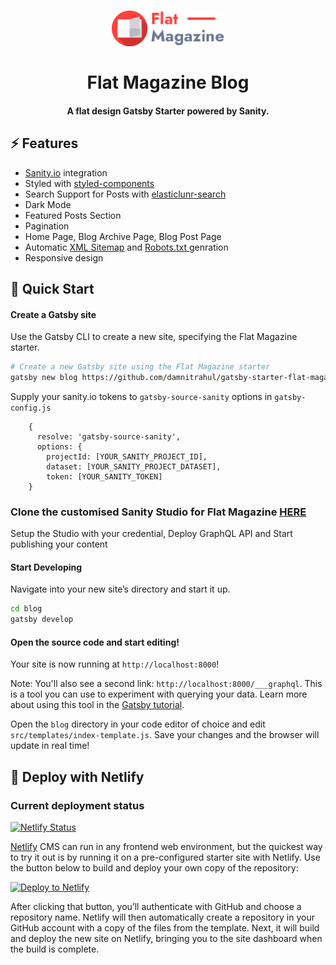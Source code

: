 <h1 align="center">
    <img alt="Flat Magazine" title="Flat Magazine" src="./src/images/logo.png" width="180"> <br/><br/>
    Flat Magazine Blog
</h1>

<h4 align="center">
 A flat design Gatsby Starter powered by Sanity.
</h4>

## ⚡ Features

- [Sanity.io](https://www.sanity.io/) integration
- Styled with [styled-components](https://styled-components.com/)
- Search Support for Posts with [elasticlunr-search](https://www.gatsbyjs.org/packages/@gatsby-contrib/gatsby-plugin-elasticlunr-search)
- Dark Mode
- Featured Posts Section
- Pagination
- Home Page, Blog Archive Page, Blog Post Page
- Automatic [XML Sitemap](https://www.gatsbyjs.org/packages/gatsby-plugin-sitemap) and [Robots.txt ](https://www.gatsbyjs.org/packages/gatsby-plugin-robots-txt) genration
- Responsive design

## 🚀 Quick Start

#### Create a Gatsby site

Use the Gatsby CLI to create a new site, specifying the Flat Magazine starter.

```sh
# Create a new Gatsby site using the Flat Magazine starter
gatsby new blog https://github.com/damnitrahul/gatsby-starter-flat-magazine
```

Supply your sanity.io tokens to `gatsby-source-sanity` options in `gatsby-config.js`

```
    {
      resolve: 'gatsby-source-sanity',
      options: {
        projectId: [YOUR_SANITY_PROJECT_ID],
        dataset: [YOUR_SANITY_PROJECT_DATASET],
        token: [YOUR_SANITY_TOKEN]
    }
```

### Clone the customised Sanity Studio for Flat Magazine [HERE](https://github.com/damnitrahul/sanity-studio-flat-magazine)

Setup the Studio with your credential, Deploy GraphQL API and Start publishing your content

#### Start Developing

Navigate into your new site’s directory and start it up.

```sh
cd blog
gatsby develop
```

#### Open the source code and start editing!

Your site is now running at `http://localhost:8000`!

Note: You'll also see a second link: `http://localhost:8000/___graphql`. This is a tool you can use to experiment with querying your data. Learn more about using this tool in the [Gatsby tutorial](https://www.gatsbyjs.org/tutorial/part-five/#introducing-graphiql).

Open the `blog` directory in your code editor of choice and edit `src/templates/index-template.js`. Save your changes and the browser will update in real time!

## 💫 Deploy with Netlify

### Current deployment status

[![Netlify Status](https://api.netlify.com/api/v1/badges/2959a2f5-d392-4b58-88c5-b341f57eed00/deploy-status)](https://app.netlify.com/sites/flat-magazine/deploys)

[Netlify](https://netlify.com) CMS can run in any frontend web environment, but the quickest way to try it out is by running it on a pre-configured starter site with Netlify. Use the button below to build and deploy your own copy of the repository:

<a href="https://app.netlify.com/start/deploy?repository=https://github.com/damnitrahul/gatsby-starter-flat-magazine" target="_blank"><img src="https://www.netlify.com/img/deploy/button.svg" alt="Deploy to Netlify"></a>

After clicking that button, you’ll authenticate with GitHub and choose a repository name. Netlify will then automatically create a repository in your GitHub account with a copy of the files from the template. Next, it will build and deploy the new site on Netlify, bringing you to the site dashboard when the build is complete.
